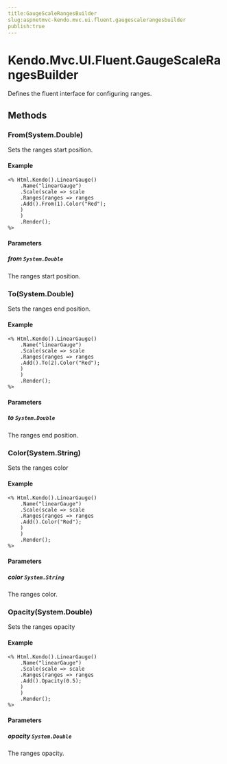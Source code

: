 ```yaml
---
title:GaugeScaleRangesBuilder
slug:aspnetmvc-kendo.mvc.ui.fluent.gaugescalerangesbuilder
publish:true
---
```


# Kendo.Mvc.UI.Fluent.GaugeScaleRangesBuilder
Defines the fluent interface for configuring ranges.



## Methods

### From(System.Double)
Sets the ranges start position.


#### Example

    <% Html.Kendo().LinearGauge()
        .Name("linearGauge")
        .Scale(scale => scale
        .Ranges(ranges => ranges
        .Add().From(1).Color("Red");
        )
        )
        .Render();
    %>
        


#### Parameters

##### from `System.Double`
The ranges start position.




### To(System.Double)
Sets the ranges end position.


#### Example

    <% Html.Kendo().LinearGauge()
        .Name("linearGauge")
        .Scale(scale => scale
        .Ranges(ranges => ranges
        .Add().To(2).Color("Red");
        )
        )
        .Render();
    %>
        


#### Parameters

##### to `System.Double`
The ranges end position.




### Color(System.String)
Sets the ranges color


#### Example

    <% Html.Kendo().LinearGauge()
        .Name("linearGauge")
        .Scale(scale => scale
        .Ranges(ranges => ranges
        .Add().Color("Red");
        )
        )
        .Render();
    %>
        


#### Parameters

##### color `System.String`
The ranges color.




### Opacity(System.Double)
Sets the ranges opacity


#### Example

    <% Html.Kendo().LinearGauge()
        .Name("linearGauge")
        .Scale(scale => scale
        .Ranges(ranges => ranges
        .Add().Opacity(0.5);
        )
        )
        .Render();
    %>
        


#### Parameters

##### opacity `System.Double`
The ranges opacity.





